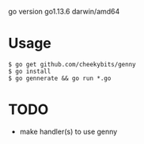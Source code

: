 go version go1.13.6 darwin/amd64


Usage
===================

```
$ go get github.com/cheekybits/genny
$ go install
$ go gennerate && go run *.go
```

TODO 
===================

- make handler(s) to use genny


